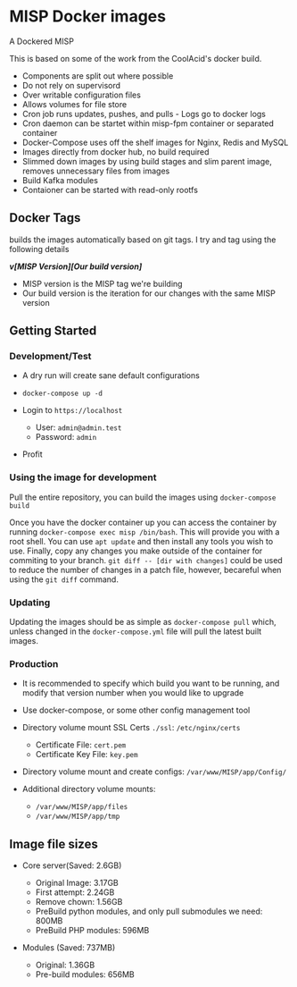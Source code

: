 # MISP Docker images

A Dockered MISP

This is based on some of the work from the CoolAcid's docker build.

-   Components are split out where possible
-   Do not rely on supervisord
-   Over writable configuration files
-   Allows volumes for file store
-   Cron job runs updates, pushes, and pulls - Logs go to docker logs
-   Cron daemon can be startet within misp-fpm container or separated container
-   Docker-Compose uses off the shelf images for Nginx, Redis and MySQL
-   Images directly from docker hub, no build required
-   Slimmed down images by using build stages and slim parent image, removes unnecessary files from images
-   Build Kafka modules
-   Contaioner can be started with read-only rootfs

## Docker Tags

builds the images automatically based on git tags. I try and tag using the following details

***v\[MISP Version]\[Our build version]***

-   MISP version is the MISP tag we're building
-   Our build version is the iteration for our changes with the same MISP version

## Getting Started

### Development/Test

-   A dry run will create sane default configurations

-   `docker-compose up -d`

-   Login to `https://localhost`
    -   User: `admin@admin.test`
    -   Password: `admin`

-   Profit

### Using the image for development

Pull the entire repository, you can build the images using `docker-compose build`

Once you have the docker container up you can access the container by running `docker-compose exec misp /bin/bash`.
This will provide you with a root shell. You can use `apt update` and then install any tools you wish to use.
Finally, copy any changes you make outside of the container for commiting to your branch. 
`git diff -- [dir with changes]` could be used to reduce the number of changes in a patch file, however, becareful when using the `git diff` command.

### Updating

Updating the images should be as simple as `docker-compose pull` which, unless changed in the `docker-compose.yml` file will pull the latest built images.

### Production
-   It is recommended to specify which build you want to be running, and modify that version number when you would like to upgrade

-   Use docker-compose, or some other config management tool

-   Directory volume mount SSL Certs `./ssl`: `/etc/nginx/certs`
    -   Certificate File: `cert.pem`
    -   Certificate Key File: `key.pem`

-   Directory volume mount and create configs: `/var/www/MISP/app/Config/`

-   Additional directory volume mounts:
    -   `/var/www/MISP/app/files`
    -   `/var/www/MISP/app/tmp`

## Image file sizes

-   Core server(Saved: 2.6GB)
    -   Original Image: 3.17GB
    -   First attempt: 2.24GB
    -   Remove chown: 1.56GB
    -   PreBuild python modules, and only pull submodules we need: 800MB
    -   PreBuild PHP modules: 596MB

-   Modules (Saved: 737MB)
    -   Original: 1.36GB
    -   Pre-build modules: 656MB
